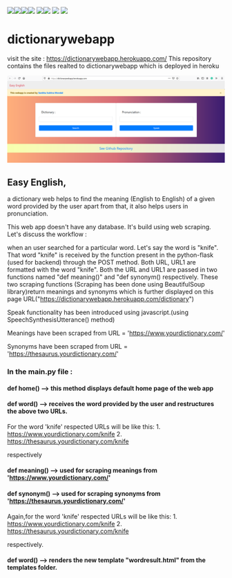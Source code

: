 <img src=https://img.shields.io/badge/build%20with-python-yellow><img src="https://img.shields.io/badge/javascript-yellow"><img src="https://img.shields.io/badge/-HTML5-orange"><img src="https://img.shields.io/badge/-Bootstrap-blueviolet"> <img src=https://img.shields.io/badge/using-flask-green><img src="https://img.shields.io/badge/jinja-red"> <img src="https://img.shields.io/badge/deployed%20in-Heroku-blue"> <img src="https://img.shields.io/badge/domain-Web%20Scraping-orange.svg">

# dictionarywebapp


visit the site : https://dictionarywebapp.herokuapp.com/
This repository contains the files realted to dictionarywebapp which is deployed in heroku

![Screenshot](webapp_view.png)

## Easy English,
a dictionary web helps to find the meaning (English to English) of a given word provided by the user apart from that, it also helps users in pronunciation.

This web app doesn't have any database. It's build using web scraping. Let's discuss the workflow : 

when an user searched for a particular word. Let's say the word is "knife". That word "knife" is received by the function present in the python-flask (used for backend) through the POST method.
Both URL, URL1 are formatted with the word "knife". Both the URL and URL1 are passed in two functions named "def meaning()" and "def synonym() respectively. These two scraping functions (Scraping has been done using BeautifulSoup library)return meanings and synonyms which is further displayed on this page URL("https://dictionarywebapp.herokuapp.com/dictionary")

Speak functionality has been introduced using javascript.(using SpeechSynthesisUtterance() method)

Meanings have been scraped from URL = 'https://www.yourdictionary.com/'

Synonyms have been scraped from URL = 'https://thesaurus.yourdictionary.com/'

### In the main.py file : 

#### def home() --> this method displays default home page of the web app
#### def word() --> receives the word provided by the user and restructures the above two URLs.

For the word 'knife' respected URLs will be like this:
		 1. https://www.yourdictionary.com/knife
		 2. https://thesaurus.yourdictionary.com/knife

respectively


#### def meaning() --> used for scraping meanings from 'https://www.yourdictionary.com/'   
#### def synonym() --> used for scraping synonyms from 'https://thesaurus.yourdictionary.com/'


Again,for the word 'knife' respected URLs will be like this:
		 1. https://www.yourdictionary.com/knife
		 2. https://thesaurus.yourdictionary.com/knife

respectively.

#### def word() --> renders the new template "wordresult.html" from the templates folder. 


